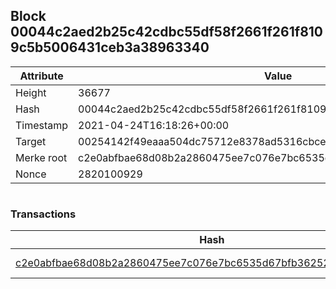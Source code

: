 ## Block 00044c2aed2b25c42cdbc55df58f2661f261f8109c5b5006431ceb3a38963340

Attribute | Value
--- | ---
Height | 36677
Hash | 00044c2aed2b25c42cdbc55df58f2661f261f8109c5b5006431ceb3a38963340
Timestamp | 2021-04-24T16:18:26+00:00
Target | 00254142f49eaaa504dc75712e8378ad5316cbcead634704b3734b6271167cc4
Merke root | c2e0abfbae68d08b2a2860475ee7c076e7bc6535d67bfb36252924d283b3fa9a
Nonce | 2820100929

```

```

### Transactions

Hash | Amount
--- | ---
[c2e0abfbae68d08b2a2860475ee7c076e7bc6535d67bfb36252924d283b3fa9a](c2e0abfbae68d08b2a2860475ee7c076e7bc6535d67bfb36252924d283b3fa9a.md) | 10.00000000 SKEPTI 
